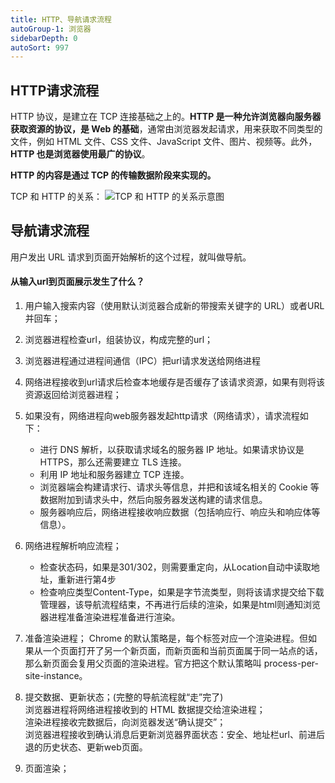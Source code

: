 ```yaml
---
title: HTTP、导航请求流程
autoGroup-1: 浏览器
sidebarDepth: 0
autoSort: 997
---
```


## HTTP请求流程
HTTP 协议，是建立在 TCP 连接基础之上的。**HTTP 是一种允许浏览器向服务器获取资源的协议，是 Web 的基础**，通常由浏览器发起请求，用来获取不同类型的文件，例如 HTML 文件、CSS 文件、JavaScript 文件、图片、视频等。此外，**HTTP 也是浏览器使用最广的协议**。    

**HTTP 的内容是通过 TCP 的传输数据阶段来实现的。**      

TCP 和 HTTP 的关系：
![TCP 和 HTTP 的关系示意图](@assets/img/note-web/http-tcp.png)      


## 导航请求流程
用户发出 URL 请求到页面开始解析的这个过程，就叫做导航。    

#### 从输入url到页面展示发生了什么？
1. 用户输入搜索内容（使用默认浏览器合成新的带搜索关键字的 URL）或者URL并回车；
2. 浏览器进程检查url，组装协议，构成完整的url；   
3. 浏览器进程通过进程间通信（IPC）把url请求发送给网络进程
4. 网络进程接收到url请求后检查本地缓存是否缓存了该请求资源，如果有则将该资源返回给浏览器进程；    
5. 如果没有，网络进程向web服务器发起http请求（网络请求），请求流程如下：               
   - 进行 DNS 解析，以获取请求域名的服务器 IP 地址。如果请求协议是 HTTPS，那么还需要建立 TLS 连接。             
   - 利用 IP 地址和服务器建立 TCP 连接。
   - 浏览器端会构建请求行、请求头等信息，并把和该域名相关的 Cookie 等数据附加到请求头中，然后向服务器发送构建的请求信息。
   - 服务器响应后，网络进程接收响应数据（包括响应行、响应头和响应体等信息）。

6. 网络进程解析响应流程；
   - 检查状态码，如果是301/302，则需要重定向，从Location自动中读取地址，重新进行第4步
   - 检查响应类型Content-Type，如果是字节流类型，则将该请求提交给下载管理器，该导航流程结束，不再进行后续的渲染，如果是html则通知浏览器进程准备渲染进程准备进行渲染。   
7. 准备渲染进程；
   Chrome 的默认策略是，每个标签对应一个渲染进程。但如果从一个页面打开了另一个新页面，而新页面和当前页面属于同一站点的话，那么新页面会复用父页面的渲染进程。官方把这个默认策略叫 process-per-site-instance。    
8. 提交数据、更新状态；(完整的导航流程就“走”完了)            
   浏览器进程将网络进程接收到的 HTML 数据提交给渲染进程；    
   渲染进程接收完数据后，向浏览器发送“确认提交”；          
   浏览器进程接收到确认消息后更新浏览器界面状态：安全、地址栏url、前进后退的历史状态、更新web页面。       
9. 页面渲染；    

